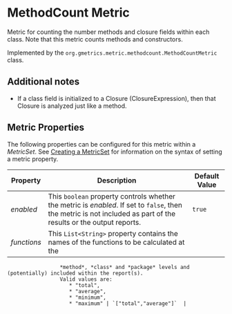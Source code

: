 # MethodCount Metric

 Metric for counting the number methods and closure fields within each class. Note that  this metric counts methods and constructors.

 Implemented by the `org.gmetrics.metric.methodcount.MethodCountMetric` class.


## Additional notes

 * If a class field is initialized to a Closure (ClosureExpression), then that Closure is analyzed just like a method.


## Metric Properties

  The following properties can be configured for this metric within a *MetricSet*. See [Creating a MetricSet](./gmetrics-creating-metricset.html) for information on the syntax of setting a metric property.

| **Property**      | **Description**                                                    | **Default Value**      |
|-------------------|--------------------------------------------------------------------|------------------------|
| *enabled*         | This `boolean` property controls whether the metric is *enabled*. If set to `false`, then the metric is not included as part of the results or the output reports. | `true`                
| *functions*       | This `List<String>` property contains the names of the functions to be calculated at the
					 *method*, *class* and *package* levels and (potentially) included within the report(s). 
					 Valid values are: 
					 	* "total", 
					 	* "average", 
					 	* "minimum", 
					 	* "maximum" | `["total","average"]`  |
